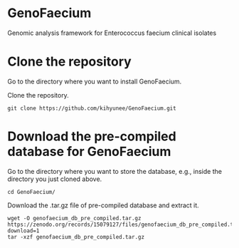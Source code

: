 # GenoFaecium
Genomic analysis framework for Enterococcus faecium clinical isolates 

# Clone the repository
Go to the directory where you want to install GenoFaecium.

Clone the repository.

```
git clone https://github.com/kihyunee/GenoFaecium.git
```

# Download the pre-compiled database for GenoFaecium
Go to the directory where you want to store the database, e.g., inside the directory you just cloned above.

```
cd GenoFaecium/
```

Download the .tar.gz file of pre-compiled database and extract it.

```
wget -O genofaecium_db_pre_compiled.tar.gz https://zenodo.org/records/15079127/files/genofaecium_db_pre_compiled.tar.gz?download=1
tar -xzf genofaecium_db_pre_compiled.tar.gz
```

